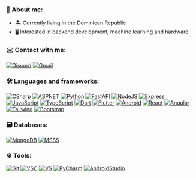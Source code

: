 ### 📖 About me:

- 🏝️ Currently living in the Dominican Republic
- 🖥️ Interested in backend development, machine learning and hardware

### ✉️ Contact with me:

[![Discord](https://img.shields.io/badge/Ricaidito%230001-%237289DA.svg?style=for-the-badge&logo=discord&logoColor=white)](https://discordapp.com/users/263535106747006977)
[![Gmail](https://img.shields.io/badge/ricaiditodev@gmail.com-f44336?style=for-the-badge&logo=gmail&logoColor=white)](ricaiditodev@gmail.com)

### 🛠️ Languages and frameworks:

[![CSharp](https://img.shields.io/badge/C%23-280068?style=for-the-badge&logo=csharp&logoColor=white)]()
[![ASPNET](https://img.shields.io/badge/ASP.NET-512bd4?style=for-the-badge&logo=dotnet&logoColor=white)]()
[![Python](https://img.shields.io/badge/Python-3476ab?style=for-the-badge&logo=python&logoColor=white)]()
[![FastAPI](https://img.shields.io/badge/FastAPI-05988a?style=for-the-badge&logo=fastapi&logoColor=white)]()
[![NodeJS](https://img.shields.io/badge/Node.JS-689f63?style=for-the-badge&logo=node.js&logoColor=white)]()
[![Express](https://img.shields.io/badge/Express-333331?style=for-the-badge&logo=express&logoColor=white)]()
[![JavaScript](https://img.shields.io/badge/JavaScript-black?style=for-the-badge&logo=javascript)]()
[![TypeScript](https://img.shields.io/badge/TypeScript-017acb?style=for-the-badge&logo=typescript&logoColor=white)]()
[![Dart](https://img.shields.io/badge/Dart-00d2b8?style=for-the-badge&logo=dart&logoColor=white)]()
[![Flutter](https://img.shields.io/badge/Flutter-3abeee?style=for-the-badge&logo=flutter&logoColor=white)]()
[![Android](https://img.shields.io/badge/Android-2edf85?style=for-the-badge&logo=android&logoColor=white)]()
[![React](https://img.shields.io/badge/React-black?style=for-the-badge&logo=react)]()
[![Angular](https://img.shields.io/badge/Angular-dd0031?style=for-the-badge&logo=angular&logoColor=white)]()
[![Tailwind](https://img.shields.io/badge/Tailwind%20CSS-0f172a?style=for-the-badge&logo=tailwindcss)]()
[![Bootstrap](https://img.shields.io/badge/Bootstrap-8c0bfd?style=for-the-badge&logo=bootstrap&logoColor=white)]()

### 🗃️ Databases:

[![MongoDB](https://img.shields.io/badge/MongoDB-00ed64?style=for-the-badge&logo=mongodb&logoColor=white)]()
[![MSSS](https://img.shields.io/badge/Microsoft%20SQL%20Server-bd071d?style=for-the-badge&logo=microsoft%20sql%20server&logoColor=white)]()

### ⚙️ Tools:

[![Git](https://img.shields.io/badge/Git-f05030?style=for-the-badge&logo=git&logoColor=white)]()
[![VSC](https://img.shields.io/badge/Visual%20Studio%20Code-00a5f4?style=for-the-badge&logo=visualstudiocode&logoColor=white)]()
[![VS](https://img.shields.io/badge/Visual%20Studio-743db4?style=for-the-badge&logo=visualstudio&logoColor=white)]()
[![PyCharm](https://img.shields.io/badge/PyCharm-f6eb53?style=for-the-badge&logo=pycharm&logoColor=black)]()
[![AndroidStudio](https://img.shields.io/badge/Android%20Studio-2edf85?style=for-the-badge&logo=androidstudio&logoColor=blue)]()
